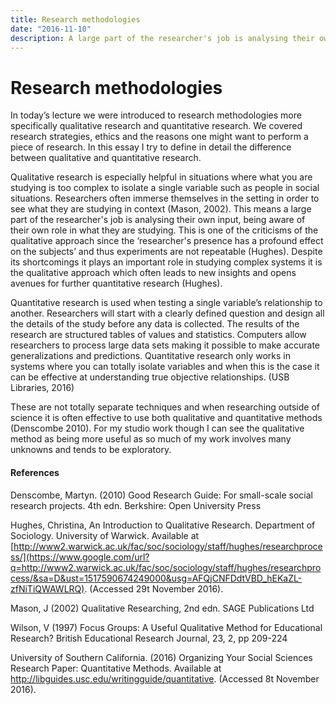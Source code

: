 ```yaml
---
title: Research methodologies
date: "2016-11-10"
description: A large part of the researcher's job is analysing their own input, being aware of their own role in what they are studying.
---
```


# Research methodologies

In today’s lecture we were introduced to research methodologies more specifically qualitative research and quantitative research. We covered research strategies, ethics and the reasons one might want to perform a piece of research. In this essay I try to define in detail the difference between qualitative and quantitative research.

Qualitative research is especially helpful in situations where what you are studying is too complex to isolate a single variable such as people in social situations. Researchers often immerse themselves in the setting in order to see what they are studying in context (Mason, 2002). This means a large part of the researcher's job is analysing their own input, being aware of their own role in what they are studying. This is one of the criticisms of the qualitative approach since the ‘researcher's presence has a profound effect on the subjects’ and thus experiments are not repeatable (Hughes). Despite its shortcomings it plays an important role in studying complex systems it is the qualitative approach which often leads to new insights and opens avenues for further quantitative research (Hughes).

Quantitative research is used when testing a single variable’s relationship to another. Researchers will start with a clearly defined question and design all the details of the study before any data is collected. The results of the research are structured tables of values and statistics. Computers allow researchers to process large data sets making it possible to make accurate generalizations and predictions. Quantitative research only works in systems where you can totally isolate variables and when this is the case it can be effective at understanding true objective relationships. (USB Libraries, 2016)

These are not totally separate techniques and when researching outside of science it is often effective to use both qualitative and quantitative methods (Denscombe 2010). For my studio work though I can see the qualitative method as being more useful as so much of my work involves many unknowns and tends to be exploratory.

#### References

Denscombe, Martyn. (2010) Good Research Guide: For small-scale social research projects. 4th edn. Berkshire: Open University Press

Hughes, Christina, An Introduction to Qualitative Research. Department of Sociology. University of Warwick. Available at [http://www2.warwick.ac.uk/fac/soc/sociology/staff/hughes/researchprocess/](https://www.google.com/url?q=http://www2.warwick.ac.uk/fac/soc/sociology/staff/hughes/researchprocess/&sa=D&ust=1517590674249000&usg=AFQjCNFDdtVBD_hEKaZL-zfNiTiQWAWLRQ). (Accessed 29t November 2016).

Mason, J (2002) Qualitative Researching, 2nd edn. SAGE Publications Ltd

Wilson, V (1997) Focus Groups: A Useful Qualitative Method for Educational Research? British Educational Research Journal, 23, 2, pp 209-224

University of Southern California. (2016) Organizing Your Social Sciences Research Paper: Quantitative Methods. Available at http://libguides.usc.edu/writingguide/quantitative. (Accessed 8t November 2016).
